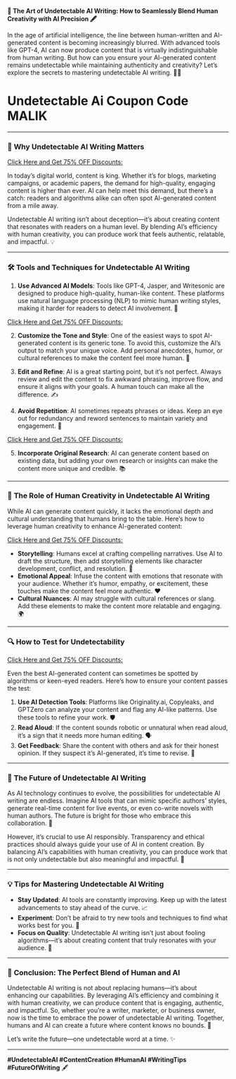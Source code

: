 **🌟 The Art of Undetectable AI Writing: How to Seamlessly Blend Human Creativity with AI Precision 🖋️**  

In the age of artificial intelligence, the line between human-written and AI-generated content is becoming increasingly blurred. With advanced tools like GPT-4, AI can now produce content that is virtually indistinguishable from human writing. But how can you ensure your AI-generated content remains undetectable while maintaining authenticity and creativity? Let’s explore the secrets to mastering undetectable AI writing. 🕵️‍♂️  

# Undetectable Ai Coupon Code MALIK

---

### 🎯 **Why Undetectable AI Writing Matters**  

[Click Here and Get 75% OFF Discounts:](https://undetectable.ai?_by=u1evb)

In today’s digital world, content is king. Whether it’s for blogs, marketing campaigns, or academic papers, the demand for high-quality, engaging content is higher than ever. AI can help meet this demand, but there’s a catch: readers and algorithms alike can often spot AI-generated content from a mile away.  

Undetectable AI writing isn’t about deception—it’s about creating content that resonates with readers on a human level. By blending AI’s efficiency with human creativity, you can produce work that feels authentic, relatable, and impactful. 💡  

---

### 🛠️ **Tools and Techniques for Undetectable AI Writing**  
1. **Use Advanced AI Models**: Tools like GPT-4, Jasper, and Writesonic are designed to produce high-quality, human-like content. These platforms use natural language processing (NLP) to mimic human writing styles, making it harder for readers to detect AI involvement. 🤖

[Click Here and Get 75% OFF Discounts:](https://undetectable.ai?_by=u1evb)

2. **Customize the Tone and Style**: One of the easiest ways to spot AI-generated content is its generic tone. To avoid this, customize the AI’s output to match your unique voice. Add personal anecdotes, humor, or cultural references to make the content feel more human. 🎨  

3. **Edit and Refine**: AI is a great starting point, but it’s not perfect. Always review and edit the content to fix awkward phrasing, improve flow, and ensure it aligns with your goals. A human touch can make all the difference. ✍️  

4. **Avoid Repetition**: AI sometimes repeats phrases or ideas. Keep an eye out for redundancy and reword sentences to maintain variety and engagement. 🔄

[Click Here and Get 75% OFF Discounts:](https://undetectable.ai?_by=u1evb)

5. **Incorporate Original Research**: AI can generate content based on existing data, but adding your own research or insights can make the content more unique and credible. 📚  

---

### 🧠 **The Role of Human Creativity in Undetectable AI Writing**  
While AI can generate content quickly, it lacks the emotional depth and cultural understanding that humans bring to the table. Here’s how to leverage human creativity to enhance AI-generated content:  

[Click Here and Get 75% OFF Discounts:](https://undetectable.ai?_by=u1evb)

- **Storytelling**: Humans excel at crafting compelling narratives. Use AI to draft the structure, then add storytelling elements like character development, conflict, and resolution. 📖  
- **Emotional Appeal**: Infuse the content with emotions that resonate with your audience. Whether it’s humor, empathy, or excitement, these touches make the content feel more authentic. ❤️  
- **Cultural Nuances**: AI may struggle with cultural references or slang. Add these elements to make the content more relatable and engaging. 🌍  

---

### 🔍 **How to Test for Undetectability**  

[Click Here and Get 75% OFF Discounts:](https://undetectable.ai?_by=u1evb)

Even the best AI-generated content can sometimes be spotted by algorithms or keen-eyed readers. Here’s how to ensure your content passes the test:  

1. **Use AI Detection Tools**: Platforms like Originality.ai, Copyleaks, and GPTZero can analyze your content and flag any AI-like patterns. Use these tools to refine your work. 🛡️  
2. **Read Aloud**: If the content sounds robotic or unnatural when read aloud, it’s a sign that it needs more human editing. 🗣️  
3. **Get Feedback**: Share the content with others and ask for their honest opinion. If they suspect it’s AI-generated, it’s time to revise. 👥  

---

### 🚀 **The Future of Undetectable AI Writing**  
As AI technology continues to evolve, the possibilities for undetectable AI writing are endless. Imagine AI tools that can mimic specific authors’ styles, generate real-time content for live events, or even co-write novels with human authors. The future is bright for those who embrace this collaboration. 🌈  

However, it’s crucial to use AI responsibly. Transparency and ethical practices should always guide your use of AI in content creation. By balancing AI’s capabilities with human creativity, you can produce work that is not only undetectable but also meaningful and impactful. 🌟  

---

### 💡 **Tips for Mastering Undetectable AI Writing**  
- **Stay Updated**: AI tools are constantly improving. Keep up with the latest advancements to stay ahead of the curve. 📈  
- **Experiment**: Don’t be afraid to try new tools and techniques to find what works best for you. 🧪  
- **Focus on Quality**: Undetectable AI writing isn’t just about fooling algorithms—it’s about creating content that truly resonates with your audience. 🎯  

---

### 🌟 **Conclusion: The Perfect Blend of Human and AI**  
Undetectable AI writing is not about replacing humans—it’s about enhancing our capabilities. By leveraging AI’s efficiency and combining it with human creativity, we can produce content that is engaging, authentic, and impactful. So, whether you’re a writer, marketer, or business owner, now is the time to embrace the power of undetectable AI writing. Together, humans and AI can create a future where content knows no bounds. 🚀  

Let’s write the future—one undetectable word at a time. ✨  

---

**#UndetectableAI #ContentCreation #HumanAI #WritingTips #FutureOfWriting** 🖋️
